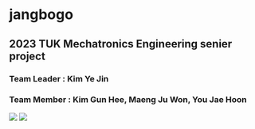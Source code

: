 # jangbogo
## 2023 TUK Mechatronics Engineering senier project
### Team Leader : Kim Ye Jin
### Team Member : Kim Gun Hee, Maeng Ju Won, You Jae Hoon

<title>
    <p>"shopping cart assistant"</p>
</title>
<span>
    <img src="https://img.shields.io/badge/Python-3776AB?style=flat-square&logo=python&logoColor=white"/>
</span>
<span>
    <img src="https://img.shields.io/badge/C-A8B9CC?style=flat-square&logo=c&logoColor=black"/>
</span>
